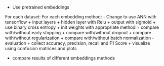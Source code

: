 - Use pretrained embeddings

For each dataset:
    For each embedding method:
        - Change to use ANN with tensorflow
            + input layers
            + hidden layer with Relu
            + output with sigmoid
            + use binary cross entropy
            + init weights with appropriate method
            + compare with/without early stopping
            + compare with/without dropout
            + compare with/without regularization
            + compare with/without batch normalization
        - evaluation
            + collect accuracy, precision, recall and F1 Score
            + visualize using confusion matrices and plots

- compare results of different embeddings methods

